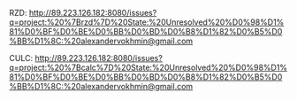 RZD: http://89.223.126.182:8080/issues?q=project:%20%7Brzd%7D%20State:%20Unresolved%20%D0%98%D1%81%D0%BF%D0%BE%D0%BB%D0%BD%D0%B8%D1%82%D0%B5%D0%BB%D1%8C:%20alexandervokhmin@gmail.com

CULC: http://89.223.126.182:8080/issues?q=project:%20%7Bcalc%7D%20State:%20Unresolved%20%D0%98%D1%81%D0%BF%D0%BE%D0%BB%D0%BD%D0%B8%D1%82%D0%B5%D0%BB%D1%8C:%20alexandervokhmin@gmail.com
